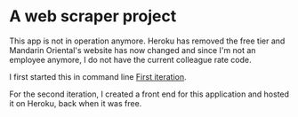 # A web scraper project

This app is not in operation anymore. Heroku has removed the free tier and Mandarin Oriental's website has now changed and since I'm not an employee anymore, I do not have the current colleague rate code.

I first started this in command line [First iteration](https://m-soro.github.io/mostay/).

For the second iteration, I created a front end for this application and hosted it on Heroku, back when it was free.
